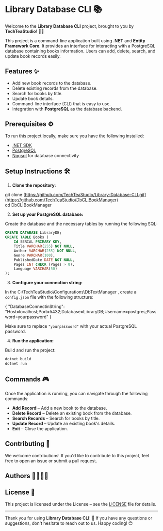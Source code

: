 # Library Database CLI 📚

Welcome to the **Library Database CLI** project, brought to you by **TechTeaStudio**! 🍵🚀

This project is a command-line application built using **.NET** and **Entity Framework Core**. It provides an interface for interacting with a PostgreSQL database containing books information. Users can add, delete, search, and update book records easily.

## Features ✨

- Add new book records to the database.
- Delete existing records from the database.
- Search for books by title.
- Update book details.
- Command-line interface (CLI) that is easy to use.
- Integration with **PostgreSQL** as the database backend.

## Prerequisites ⚙️

To run this project locally, make sure you have the following installed:

- [.NET SDK](https://dotnet.microsoft.com/download/dotnet)
- [PostgreSQL](https://www.postgresql.org/download/)
- [Npgsql](https://www.npgsql.org/) for database connectivity

## Setup Instructions 🛠️

1. **Clone the repository:**

git clone [https://github.com/TechTeaStudio/Library-Database-CLI.git](https://github.com/TechTeaStudio/DbCLIBookManager)  
cd DbCLIBookManager  

2. **Set up your PostgreSQL database:**

Create the database and the necessary tables by running the following SQL:
```sql
CREATE DATABASE LibraryDB;
CREATE TABLE Books (
    Id SERIAL PRIMARY KEY,
    Title VARCHAR(255) NOT NULL,
    Author VARCHAR(255) NOT NULL,
    Genre VARCHAR(100),
    PublishedDate DATE NOT NULL,
    Pages INT CHECK (Pages > 0),
    Language VARCHAR(50)
);
```
3. **Configure your connection string:**

In the C:\TechTeaStudio\Configurations\DbTextManager , create a `config.json` file with the following structure:

{
    "DatabaseConnectinString": "Host=localhost;Port=5432;Database=LibraryDB;Username=postgres;Password=yourpassword"
}

Make sure to replace `"yourpassword"` with your actual PostgreSQL password.

4. **Run the application:**

Build and run the project:
```bash
dotnet build
dotnet run
```

## Commands 🎮

Once the application is running, you can navigate through the following commands:

- **Add Record** – Add a new book to the database.
- **Delete Record** – Delete an existing book from the database.
- **Search Records** – Search for books by title.
- **Update Record** – Update an existing book's details.
- **Exit** – Close the application.

## Contributing 🤝

We welcome contributions! If you'd like to contribute to this project, feel free to open an issue or submit a pull request.

## Authors 👩‍💻👨‍💻

<!--- **TechTeaStudio** – [Website](https://www.techteastudio.com) -->

## License 📄

This project is licensed under the License – see the [LICENSE](LICENSE) file for details.

---

Thank you for using **Library Database CLI**! 🎉 If you have any questions or suggestions, don't hesitate to reach out to us. Happy coding! 😊
